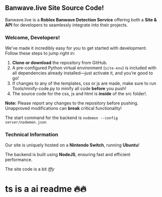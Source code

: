 ## Banwave.live Site Source Code!

Banwave.live is a **Roblox Banwave Detection Service** offering both a **Site & API** for developers to seamlessly integrate into their projects.

### Welcome, Developers!

We've made it incredibly easy for you to get started with development. Follow these steps to jump right in:

1.  **Clone or download** the repository from GitHub.
2.  A pre-configured Python virtual environment (`site-env`) is included with all dependencies already installed—just activate it, and you’re good to go!
3. If changes to any of the templates, css or js are made, make sure to run Tools/minify-code.py to minify all code **before** you push!
4. The source code for the css, js and html is **inside** of the src folder!.

**Note:** Please report any changes to the repository before pushing. Unapproved modifications can **break** critical functionality!

The start command for the backend is 
```nodemon --config server/nodemon.json```

### Technical Information

Our site is uniquely hosted on a **Nintendo Switch**, running **Ubuntu**!

The backend is built using **NodeJS**, ensuring fast and efficient performance.

The site code is a bit *iffy*

# ts is a ai readme 🔥🔥
